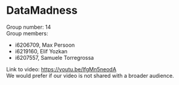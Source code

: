 # DataMadness
Group number: 14   
Group members:
- i6206709, Max Persoon
- i6219160, Elif Yozkan
- i6207557, Samuele Torregrossa

Link to video: https://youtu.be/lfgMn5neodA   
We would prefer if our video is not shared with a broader audience.
